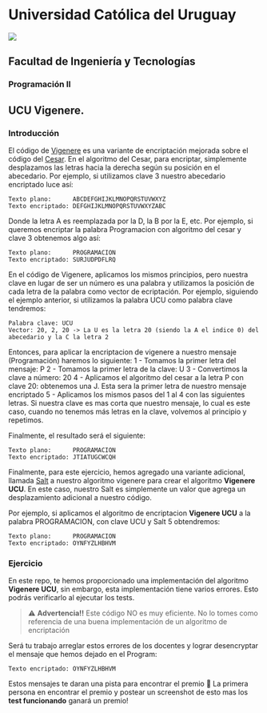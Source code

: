 # Universidad Católica del Uruguay
<img src="https://ucu.edu.uy/sites/all/themes/univer/logo.png"> 

## Facultad de Ingeniería y Tecnologías
### Programación II

## UCU Vigenere.

### Introducción
El código de [Vigenere](https://en.wikipedia.org/wiki/Vigen%C3%A8re_cipher) es una variante de encriptación mejorada sobre el código del [Cesar](https://en.wikipedia.org/wiki/Caesar_cipher). En el algoritmo del Cesar, para encriptar, simplemente desplazamos las letras hacia la derecha según su posición en el abecedario. Por ejemplo, si utilizamos clave 3 nuestro abecedario encriptado luce así:

```
Texto plano:      ABCDEFGHIJKLMNOPQRSTUVWXYZ
Texto encriptado: DEFGHIJKLMNOPQRSTUVWXYZABC
```

Donde la letra A es reemplazada por la D, la B por la E, etc. Por ejemplo, si queremos encriptar la palabra Programacion con algoritmo del cesar y clave 3 obtenemos algo así:
```
Texto plano:      PROGRAMACION
Texto encriptado: SURJUDPDFLRQ
```

En el código de Vigenere, aplicamos los mismos principios, pero nuestra clave en lugar de ser un número es una palabra y utilizamos la posición de cada letra de la palabra como vector de ecriptación. Por ejemplo, siguiendo el ejemplo anterior, si utilizamos la palabra UCU como palabra clave tendremos:

```
Palabra clave: UCU
Vector: 20, 2, 20 -> La U es la letra 20 (siendo la A el indice 0) del abecedario y la C la letra 2
```

Entonces, para aplicar la encriptacion de vigenere a nuestro mensaje (Programación) haremos lo siguiente:
1 - Tomamos la primer letra del mensaje: P
2 - Tomamos la primer letra de la clave: U
3 - Convertimos la clave a número: 20
4 - Aplicamos el algoritmo del cesar a la letra P con clave 20: obtenemos una J. Esta sera la primer letra de nuestro mensaje encriptado
5 - Aplicamos los mismos pasos del 1 al 4 con las siguientes letras. Si nuestra clave es mas corta que nuestro mensaje, lo cual es este caso, cuando no tenemos más letras en la clave, volvemos al principio y repetimos. 

Finalmente, el resultado será el siguiente:
```
Texto plano:      PROGRAMACION
Texto encriptado: JTIATUGCWCQH
```
Finalmente, para este ejercicio, hemos agregado una variante adicional, llamada [Salt](https://en.wikipedia.org/wiki/Salt_(cryptography)) a nuestro algoritmo vigenere para crear el algoritmo **Vigenere UCU**. En este caso, nuestro Salt es simplemente un valor que agrega un desplazamiento adicional a nuestro código.

Por ejemplo, si aplicamos el algoritmo de encriptacion **Vigenere UCU** a la palabra PROGRAMACION, con clave UCU y Salt 5 obtendremos:

```
Texto plano:      PROGRAMACION
Texto encriptado: OYNFYZLHBHVM
```

### Ejercicio
En este repo, te hemos proporcionado una implementación del algoritmo **Vigenere UCU**, sin embargo, esta implementación tiene varios errores. Esto podrás verificarlo al ejecutar los tests. 

> :warning: **Advertencia!!** Este código NO es muy eficiente. 
> No lo tomes como referencia de una buena implementación de un algoritmo de encriptación

Será tu trabajo arreglar estos errores de los docentes y lograr desencryptar el mensaje que hemos dejado en el Program:

```
Texto encriptado: OYNFYZLHBHVM
```

Estos mensajes te daran una pista para encontrar el premio :gift: 
La primera persona en encontrar el premio y postear un screenshot de esto mas los **test funcionando** ganará un premio! 